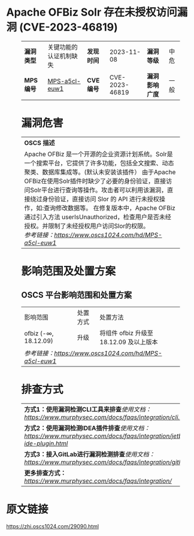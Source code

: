 # Apache OFBiz Solr 存在未授权访问漏洞 (CVE-2023-46819)
<figure class="wp-block-table">
    <table>
        <tbody>
        <tr>
            <td><strong>漏洞类型</strong></td>
            <td>关键功能的认证机制缺失</td>
            <td><strong>发现时间</strong></td>
            <td>2023-11-08</td>
            <td><strong>漏洞等级</strong></td>
            <td>中危</td>
        </tr>
        <tr>
            <td><strong>MPS编号</strong></td>
            <td><a href="https://www.oscs1024.com/hd/MPS-a5cl-euw1">MPS-a5cl-euw1</a></td>
            <td><strong>CVE编号</strong></td>
            <td>CVE-2023-46819</td>
            <td><strong>漏洞影响广度</strong></td>
            <td>一般</td>
        </tr>
        </tbody>
    </table>
</figure>


<figure class="wp-block-table">
    <h1 class="wp-block-heading">漏洞危害</h1>
    <table>
        <tbody>
        <tr>
            <td><strong>OSCS 描述</strong></td>
        </tr>
        <tr>
            <td>Apache OFBiz 是一个开源的企业资源计划系统。Solr是一个搜索平台，它提供了许多功能，包括全文搜索、动态聚类、数据库集成等。(默认未安装该插件）
由于Apache OFBiz在使用Solr插件时缺少了必要的身份验证，直接访问Solr平台进行查询等操作。攻击者可以利用该漏洞，直接绕过身份验证，直接访问 Slor 的 API 进行未授权操作，如:查询修改数据等。
在修复版本中，Apache OFBiz 通过引入方法 userIsUnauthorized，检查用户是否未经授权。并限制了未经授权用户访问Slor的权限。<br><em>参考链接：<a
                    href="https://www.oscs1024.com/hd/MPS-a5cl-euw1">https://www.oscs1024.com/hd/MPS-a5cl-euw1</a></em>
            </td>
        </tr>
        </tbody>
    </table>
</figure>


<figure class="wp-block-table alignleft">
    <h1 class="wp-block-heading">影响范围及处置方案</h1>
    <h2 class="wp-block-heading"><strong>OSCS</strong> <strong>平台影响范围和处置方案</strong></h2>
    <table>
        <tbody>
        <tr>
            <td>影响范围</td>
            <td>处置方式</td>
            <td>处置方法</td>
        </tr>
        <tr><td rowspan="1">ofbiz (-∞, 18.12.09)</td><td>升级</td><td>将组件 ofbiz 升级至 18.12.09 及以上版本</td></tr>
        <tr>
            <td colspan="3"><em>参考链接：</em><em><a
                    href="https://www.oscs1024.com/hd/MPS-a5cl-euw1">https://www.oscs1024.com/hd/MPS-a5cl-euw1</a></em></td>
        </tr>
        </tbody>
    </table>
</figure>


<figure class="wp-block-table">
    <h1 class="wp-block-heading">排查方式</h1>
    <table>
        <tbody>
        <tr>
            <td><strong>方式1：使用漏洞检测CLI工具来排查</strong><em>使用文档：<a
                    href="https://www.murphysec.com/docs/faqs/integration/cli.html">https://www.murphysec.com/docs/faqs/integration/cli.html</a></em>
            </td>
        </tr>
        <tr>
            <td><strong>方式2：使用漏洞检测IDEA插件排查</strong><em>使用文档：<a
                    href="https://www.murphysec.com/docs/faqs/integration/jetbrains-ide-plugin.html">https://www.murphysec.com/docs/faqs/integration/jetbrains-ide-plugin.html</a></em>
            </td>
        </tr>
        <tr>
            <td><strong>方式3：接入GitLab进行漏洞检测排查</strong><em>使用文档：<a
                    href="https://www.murphysec.com/docs/faqs/integration/gitlab.html">https://www.murphysec.com/docs/faqs/integration/gitlab.html</a></em>
            </td>
        </tr>
        <tr>
            <td><strong>更多排查方式：</strong><em><a
                    href="https://www.murphysec.com/docs/faqs/integration/">https://www.murphysec.com/docs/faqs/integration/</a></em>
            </td>
        </tr>
        </tbody>
    </table>
</figure>
<h1>原文链接</h1>
<p><a href="https://zhi.oscs1024.com/29090.html">https://zhi.oscs1024.com/29090.html</a></p>